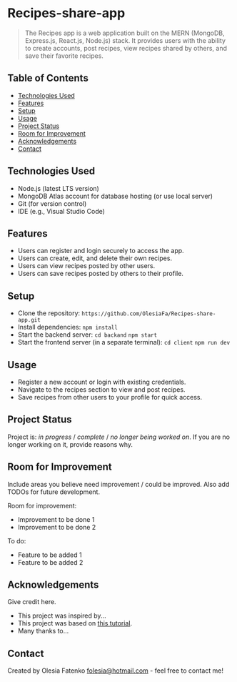 # Recipes-share-app

> The Recipes app is a web application built on the MERN (MongoDB, Express.js, React.js, Node.js) stack. It provides users with the ability to create accounts, post recipes, view recipes shared by others, and save their favorite recipes.

## Table of Contents

- [Technologies Used](#technologies-used)
- [Features](#features)
- [Setup](#setup)
- [Usage](#usage)
- [Project Status](#project-status)
- [Room for Improvement](#room-for-improvement)
- [Acknowledgements](#acknowledgements)
- [Contact](#contact)
<!-- * [License](#license) -->

## Technologies Used

- Node.js (latest LTS version)
- MongoDB Atlas account for database hosting (or use local server)
- Git (for version control)
- IDE (e.g., Visual Studio Code)
  
## Features

- Users can register and login securely to access the app.
- Users can create, edit, and delete their own recipes.
- Users can view recipes posted by other users.
- Users can save recipes posted by others to their profile.

## Setup

- Clone the repository:
  `https://github.com/OlesiaFa/Recipes-share-app.git`
- Install dependencies:
`npm install`
- Start the backend server:
  `cd backand`
  `npm start`
- Start the frontend server (in a separate terminal):
`cd client`
`npm run dev`

## Usage

- Register a new account or login with existing credentials.
- Navigate to the recipes section to view and post recipes.
- Save recipes from other users to your profile for quick access.

## Project Status

Project is: _in progress_ / _complete_ / _no longer being worked on_. If you are no longer working on it, provide reasons why.

## Room for Improvement

Include areas you believe need improvement / could be improved. Also add TODOs for future development.

Room for improvement:

- Improvement to be done 1
- Improvement to be done 2

To do:

- Feature to be added 1
- Feature to be added 2

## Acknowledgements

Give credit here.

- This project was inspired by...
- This project was based on [this tutorial](https://www.example.com).
- Many thanks to...

## Contact

Created by Olesia Fatenko <folesia@hotmail.com> - feel free to contact me!

<!-- Optional -->
<!-- ## License -->
<!-- This project is open source and available under the [... License](). -->

<!-- You don't have to include all sections - just the one's relevant to your project -->

<!-- Optional -->
<!-- ## License -->
<!-- This project is open source and available under the [... License](). -->

<!-- You don't have to include all sections - just the one's relevant to your project -->
